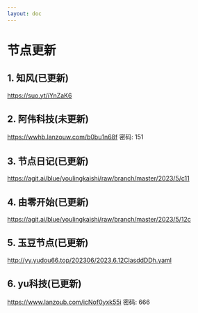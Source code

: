 ```yaml
---
layout: doc
---
```

# 节点更新

## 1. 知风(已更新)

  https://suo.yt/iYnZaK6

## 2. 阿伟科技(未更新)

  https://wwhb.lanzouw.com/b0bu1n68f 密码: 151

## 3. 节点日记(已更新)

  https://agit.ai/blue/youlingkaishi/raw/branch/master/2023/5/c11


## 4. 由零开始(已更新)

  https://agit.ai/blue/youlingkaishi/raw/branch/master/2023/5/12c

## 5. 玉豆节点(已更新)

  http://yy.yudou66.top/202306/2023.6.12ClasddDDh.yaml

## 6. yu科技(已更新)

 https://www.lanzoub.com/icNof0yxk55i 密码: 666